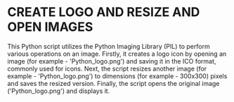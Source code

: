 # CREATE LOGO AND RESIZE AND OPEN IMAGES

This Python script utilizes the Python Imaging Library (PIL) to perform various operations on an image.
Firstly, it creates a logo icon by opening an image (for example - 'Python_logo.png') and saving it in the ICO format, commonly used for icons. 
Next, the script resizes another image (for example - 'Python_logo.png') to dimensions (for example - 300x300) pixels and saves the resized version.
Finally, the script opens the original image ('Python_logo.png') and displays it.
